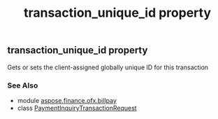 ﻿---
title: transaction_unique_id property
second_title: Aspose.Finance for Python via .NET API References
description: 
type: docs
weight: 70
url: /python-net/aspose.finance.ofx.billpay/paymentinquirytransactionrequest/transaction_unique_id/
is_root: false
---

## transaction_unique_id property


Gets or sets the client-assigned globally unique ID for this transaction

### See Also
* module [aspose.finance.ofx.billpay](../../)
* class [PaymentInquiryTransactionRequest](/finance/python-net/aspose.finance.ofx.billpay/paymentinquirytransactionrequest)
